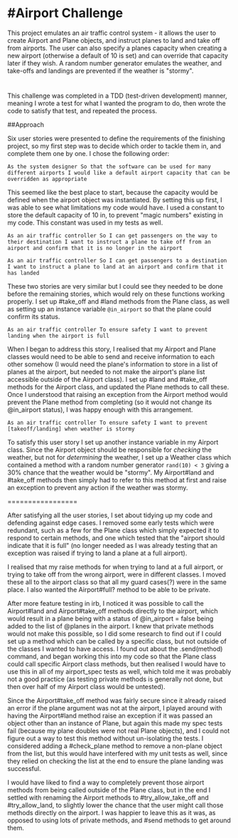 #Airport Challenge
=================

This project emulates an air traffic control system - it allows the user to create Airport and Plane objects, and instruct planes to land and take off from airports.  The user can also specify a planes capacity when creating a new airport (otherwise a default of 10 is set) and can override that capacity later if they wish.  A random number generator emulates the weather, and take-offs and landings are prevented if the weather is "stormy".

#

This challenge was completed in a TDD (test-driven development) manner, meaning I wrote a test for what I wanted the program to do, then wrote the code to satisfy that test, and repeated the process.

##Approach

Six user stories were presented to define the requirements of the finishing project, so my first step was to decide which order to tackle them in, and complete them one by one.  I chose the following order:

`As the system designer
So that the software can be used for many different airports
I would like a default airport capacity that can be overridden as appropriate`

This seemed like the best place to start, because the capacity would be defined when the airport object was instantiated.  By setting this up first, I was able to see what limitations my code would have.  I used a constant to store the default capacity of 10 in, to prevent "magic numbers" existing in my code.  This constant was used in my tests as well.

`As an air traffic controller
So I can get passengers on the way to their destination
I want to instruct a plane to take off from an airport and confirm that it is no longer in the airport`

`As an air traffic controller
So I can get passengers to a destination
I want to instruct a plane to land at an airport and confirm that it has landed`

These two stories are very similar but I could see they needed to be done before the remaining stories, which would rely on these functions working properly.  I set up #take_off and #land methods from the Plane class, as well as setting up an instance variable `@in_airport` so that the plane could confirm its status.

`As an air traffic controller
To ensure safety
I want to prevent landing when the airport is full`

When I began to address this story, I realised that my Airport and Plane classes would need to be able to send and receive information to each other somehow (I would need the plane's information to store in a list of planes at the airport, but needed to not make the airport's plane list accessible outside of the Airport class).  I set up #land and #take_off methods for the Airport class, and updated the Plane methods to call these.  Once I understood that raising an exception from the Airport method would prevent the Plane method from completing (so it would not change its @in_airport status), I was happy enough with this arrangement.

`As an air traffic controller
To ensure safety
I want to prevent [takeoff/landing] when weather is stormy`

To satisfy this user story I set up another instance variable in my Airport class.  Since the Airport object should be responsible for *checking* the weather, but not for *determining* the weather, I set up a Weather class which contained a method with a random number generator `rand(10) < 3` giving a 30% chance that the weather would be "stormy".  My Airport#land and #take_off methods then simply had to refer to this method at first and raise an exception to prevent any action if the weather was stormy.

=================

After satisfying all the user stories, I set about tidying up my code and defending against edge cases.  I removed some early tests which were redundant, such as a few for the Plane class which simply expected it to respond to certain methods, and one which tested that the "airport should indicate that it is full" (no longer needed as I was already testing that an exception was raised if trying to land a plane at a full airport).

I realised that my raise methods for when trying to land at a full airport, or trying to take off from the wrong airport, were in different classes.  I moved these all to the airport class so that all my guard cases(?) were in the same place.  I also wanted the Airport#full? method to be able to be private.

After more feature testing in irb, I noticed it was possible to call the Airport#land and Airport#take_off methods directly to the airport, which would result in a plane being with a status of @in_airport = false being added to the list of @planes in the airport.  I knew that private methods would not make this possible, so I did some research to find out if I could set up a method which can be called by a specific class, but not outside of the classes I wanted to have access.  I found out about the .send(method) command, and began working this into my code so that the Plane class could call specific Airport class methods, but then realised I would have to use this in all of my airport_spec tests as well, which told me it was probably not a good practice (as testing private methods is generally not done, but then over half of my Airport class would be untested).

Since the Airport#take_off method was fairly secure since it already raised an error if the plane argument was not at the airport, I played around with having the Airport#land method raise an exception if it was passed an object other than an instance of Plane, but again this made my spec tests fail (because my plane doubles were not real Plane objects), and I could not figure out a way to test this method without un-isolating the tests.  I considered adding a #check_plane method to remove a non-plane object from the list, but this would have interfered with my unit tests as well, since they relied on checking the list at the end to ensure the plane landing was successful.

I would have liked to find a way to completely prevent those airport methods from being called outside of the Plane class, but in the end I settled with renaming the Airport methods to #try_allow_take_off and #try_allow_land, to slightly lower the chance that the user might call those methods directly on the airport.  I was happier to leave this as it was, as opposed to using lots of private methods, and #send methods to get around them.
